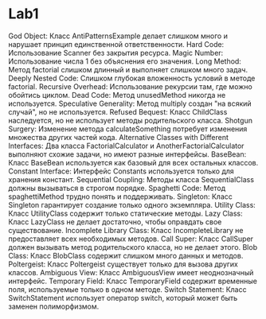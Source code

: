# Lab1
God Object: Класс AntiPatternsExample делает слишком много и нарушает принцип единственной ответственности.
Hard Code: Использование Scanner без закрытия ресурса.
Magic Number: Использование числа 1 без объяснения его значения.
Long Method: Метод factorial слишком длинный и выполняет слишком много задач.
Deeply Nested Code: Слишком глубокая вложенность условий в методе factorial.
Recursive Overhead: Использование рекурсии там, где можно обойтись циклом.
Dead Code: Метод unusedMethod никогда не используется.
Speculative Generality: Метод multiply создан "на всякий случай", но не используется.
Refused Bequest: Класс ChildClass наследуется, но не использует методы родительского класса.
Shotgun Surgery: Изменение метода calculateSomething потребует изменения множества других частей кода.
Alternative Classes with Different Interfaces: Два класса FactorialCalculator и AnotherFactorialCalculator выполняют схожие задачи, но имеют разные интерфейсы.
BaseBean: Класс BaseBean используется как базовый для всех остальных классов.
Constant Interface: Интерфейс Constants используется только для хранения констант.
Sequential Coupling: Методы класса SequentialClass должны вызываться в строгом порядке.
Spaghetti Code: Метод spaghettiMethod трудно понять и поддерживать.
Singleton: Класс Singleton гарантирует создание только одного экземпляра.
Utility Class: Класс UtilityClass содержит только статические методы.
Lazy Class: Класс LazyClass не делает достаточно, чтобы оправдать свое существование.
Incomplete Library Class: Класс IncompleteLibrary не предоставляет всех необходимых методов.
Call Super: Класс CallSuper должен вызывать метод родительского класса, но не делает этого.
Blob Class: Класс BlobClass содержит слишком много данных и методов.
Poltergeist: Класс Poltergeist существует только для вызова других классов.
Ambiguous View: Класс AmbiguousView имеет неоднозначный интерфейс.
Temporary Field: Класс TemporaryField содержит временные поля, используемые только в одном методе.
Switch Statement: Класс SwitchStatement использует оператор switch, который может быть заменен полиморфизмом.
